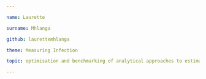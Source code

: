 ```yaml
---

name: Laurette

surname: Mhlanga

github: laurettemhlanga

theme: Measuring Infection

topic: optimisation and benchmarking of analytical approaches to estimation of population level HIV incidence from survey data

---
```

